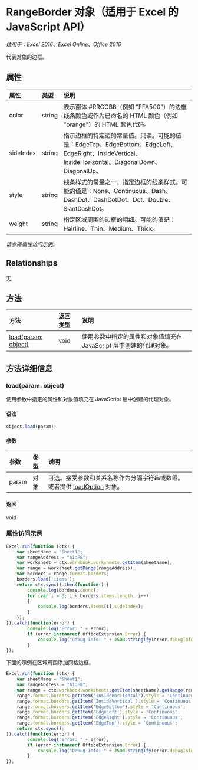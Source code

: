 # RangeBorder 对象（适用于 Excel 的 JavaScript API）

_适用于：Excel 2016、Excel Online、Office 2016_

代表对象的边框。

## 属性

| 属性   | 类型|说明
|:---------------|:--------|:----------|
|color|string|表示窗体 #RRGGBB（例如 "FFA500"）的边框线条颜色或作为已命名的 HTML 颜色（例如 "orange"）的 HTML 颜色代码。|
|sideIndex|string|指示边框的特定边的常量值。只读。可能的值是：EdgeTop、EdgeBottom、EdgeLeft、EdgeRight、InsideVertical、InsideHorizontal、DiagonalDown、DiagonalUp。|
|style|string|线条样式的常量之一，指定边框的线条样式。可能的值是：None、Continuous、Dash、DashDot、DashDotDot、Dot、Double、SlantDashDot。|
|weight|string|指定区域周围的边框的粗细。可能的值是：Hairline、Thin、Medium、Thick。|

_请参阅属性访问[示例](#property-access-examples)。_

## Relationships
无


## 方法

| 方法   | 返回类型|说明|
|:---------------|:--------|:----------|
|[load(param: object)](#loadparam-object)|void|使用参数中指定的属性和对象值填充在 JavaScript 层中创建的代理对象。|

## 方法详细信息

### load(param: object)
使用参数中指定的属性和对象值填充在 JavaScript 层中创建的代理对象。

#### 语法
```js
object.load(param);
```

#### 参数
| 参数   | 类型|说明|
|:---------------|:--------|:----------|
|param|对象|可选。接受参数和关系名称作为分隔字符串或数组。或者提供 [loadOption](loadoption.md) 对象。|

#### 返回
void
### 属性访问示例

```js
Excel.run(function (ctx) { 
	var sheetName = "Sheet1";
	var rangeAddress = "A1:F8";
	var worksheet = ctx.workbook.worksheets.getItem(sheetName);
	var range = worksheet.getRange(rangeAddress);
	var borders = range.format.borders;
	borders.load('items');
	return ctx.sync().then(function() {
		console.log(borders.count);
		for (var i = 0; i < borders.items.length; i++)
		{
			console.log(borders.items[i].sideIndex);
		}
	});
}).catch(function(error) {
		console.log("Error: " + error);
		if (error instanceof OfficeExtension.Error) {
			console.log("Debug info: " + JSON.stringify(error.debugInfo));
		}
});
```
下面的示例在区域周围添加网格边框。

```js
Excel.run(function (ctx) { 
	var sheetName = "Sheet1";
	var rangeAddress = "A1:F8";
	var range = ctx.workbook.worksheets.getItem(sheetName).getRange(rangeAddress);
	range.format.borders.getItem('InsideHorizontal').style = 'Continuous';
	range.format.borders.getItem('InsideVertical').style = 'Continuous';
	range.format.borders.getItem('EdgeBottom').style = 'Continuous';
	range.format.borders.getItem('EdgeLeft').style = 'Continuous';
	range.format.borders.getItem('EdgeRight').style = 'Continuous';
	range.format.borders.getItem('EdgeTop').style = 'Continuous';
	return ctx.sync(); 
}).catch(function(error) {
		console.log("Error: " + error);
		if (error instanceof OfficeExtension.Error) {
			console.log("Debug info: " + JSON.stringify(error.debugInfo));
		}
});
```


